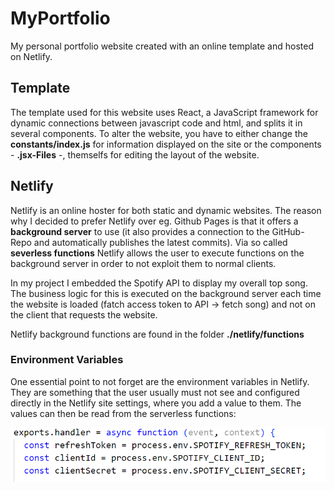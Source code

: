 # MyPortfolio
My personal portfolio website created with an online template and hosted on Netlify.

## Template
The template used for this website uses React, a JavaScript framework for dynamic connections between javascript code and html, and splits it in several components. To alter the website, you have to either change the **constants/index.js** for information displayed on the site or the components - **.jsx-Files** -, themselfs for editing the layout of the website.

## Netlify
Netlify is an online hoster for both static and dynamic websites. The reason why I decided to prefer Netlify over eg. Github Pages is that it offers a **background server** to use (it also provides a connection to the GitHub-Repo and automatically publishes the latest commits). Via so called **severless functions** Netlify allows the user to execute functions on the background server in order to not exploit them to normal clients.

In my project I embedded the Spotify API to display my overall top song. The business logic for this is executed on the background server each time the website is loaded (fatch access token to API -> fetch song) and not on the client that requests the website.

Netlify background functions are found in the folder **./netlify/functions**

### Environment Variables
One essential point to not forget are the environment variables in Netlify. They are something that the user usually must not see 
and configured directly in the Netlify site settings, where you add a value to them.
The values can then be read from the serverless functions:

![alt text](image.png)

